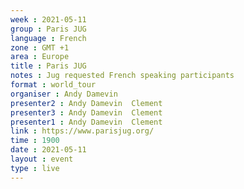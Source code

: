 ```yaml
---
week : 2021-05-11
group : Paris JUG
language : French
zone : GMT +1
area : Europe
title : Paris JUG
notes : Jug requested French speaking participants
format : world_tour
organiser : Andy Damevin
presenter2 : Andy Damevin  Clement
presenter3 : Andy Damevin  Clement
presenter1 : Andy Damevin  Clement
link : https://www.parisjug.org/
time : 1900
date : 2021-05-11
layout : event
type : live
---
```

